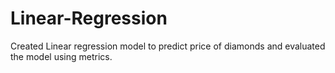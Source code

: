 # Linear-Regression
Created Linear regression model to predict price of diamonds and evaluated the model using metrics.
